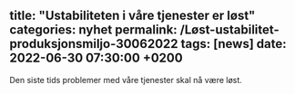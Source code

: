 
title:  "Ustabiliteten i våre tjenester er løst"
categories: nyhet
permalink: /Løst-ustabilitet-produksjonsmiljo-30062022
tags: [news]
date: 2022-06-30 07:30:00 +0200
---
Den siste tids problemer med våre tjenester skal nå være løst.
